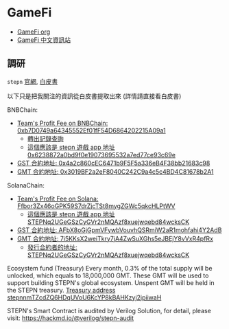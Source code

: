 # GameFi

- [GameFi org](https://gamefi.org/)
- [GameFi 中文資訊站](https://gamefiinfo.com/)


## 調研

`stepn` [官網](https://stepn.com/), [白皮書](https://whitepaper.stepn.com/)

以下只是把我關注的資訊從白皮書提取出來 (詳情請直接看白皮書)

BNBChain:
- [Team's Profit Fee on BNBChain: 0xb7D0749a64345552Ef01fF54D6864202215A09a1](https://bscscan.com/address/0xb7d0749a64345552ef01ff54d6864202215a09a1)
    - [轉出記錄查詢](https://bscscan.com/txs?a=0xb7d0749a64345552ef01ff54d6864202215a09a1&f=2)
    - [這個應該是 stepn 遊戲 app 地址 0x6238872a0bd9f0e19073695532a7ed77ce93c69e](https://bscscan.com/address/0x6238872a0bd9f0e19073695532a7ed77ce93c69e)
- [GST 合約地址: 0x4a2c860cEC6471b9F5F5a336eB4F38bb21683c98](https://bscscan.com/token/0x4a2c860cEC6471b9F5F5a336eB4F38bb21683c98)
- [GMT 合約地址: 0x3019BF2a2eF8040C242C9a4c5c4BD4C81678b2A1](https://bscscan.com/token/0x3019BF2a2eF8040C242C9a4c5c4BD4C81678b2A1)

SolanaChain:

- [Team's Profit Fee on Solana: Ffbor3Zx46oGPK59S7drZjcTSt8mygZGWc5qkcHLPtWV](https://solscan.io/account/Ffbor3Zx46oGPK59S7drZjcTSt8mygZGWc5qkcHLPtWV)
  - [這個應該是 stepn 遊戲 app 地址 STEPNq2UGeGSzCyGVr2nMQAzf8xuejwqebd84wcksCK](https://solscan.io/account/STEPNq2UGeGSzCyGVr2nMQAzf8xuejwqebd84wcksCK)
- [GST 合約地址: AFbX8oGjGpmVFywbVouvhQSRmiW2aR1mohfahi4Y2AdB](https://solscan.io/token/AFbX8oGjGpmVFywbVouvhQSRmiW2aR1mohfahi4Y2AdB)
- [GMT 合約地址: 7i5KKsX2weiTkry7jA4ZwSuXGhs5eJBEjY8vVxR4pfRx](https://solscan.io/token/7i5KKsX2weiTkry7jA4ZwSuXGhs5eJBEjY8vVxR4pfRx)
  - [發行合約者的地址: STEPNq2UGeGSzCyGVr2nMQAzf8xuejwqebd84wcksCK](https://solscan.io/account/STEPNq2UGeGSzCyGVr2nMQAzf8xuejwqebd84wcksCK)

Ecosystem fund (Treasury)
Every month, 0.3% of the total supply will be unlocked, which equals to 18,000,000 GMT. These GMT will be used to support building STEPN's global ecosystem. Unspent GMT will be held in the STEPN treasury. 
[Treasury address stepnnmTZcdZQ6HDqUVoU6KcYP8kBAHKzyj2jpiiwaH](https://solscan.io/account/stepnnmTZcdZQ6HDqUVoU6KcYP8kBAHKzyj2jpiiwaH)


STEPN's Smart Contract is audited by Verilog Solution, for detail, please visit:
https://hackmd.io/@verilog/stepn-audit